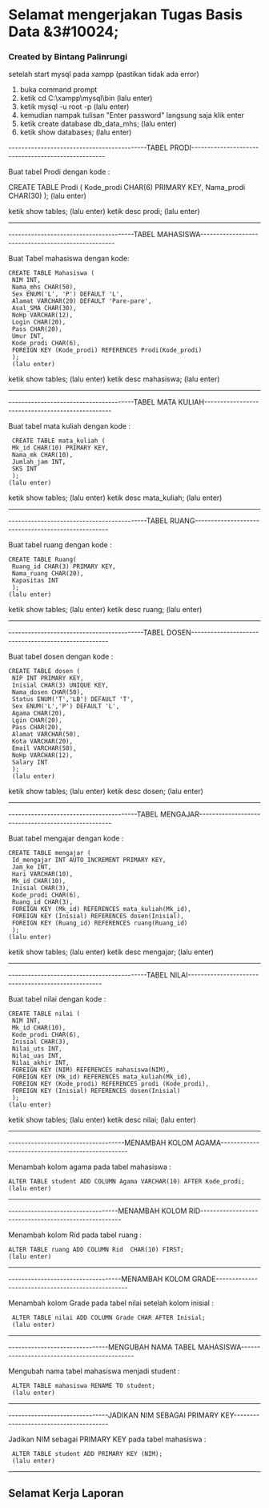 # Selamat mengerjakan Tugas Basis Data &3#10024;
### Created by Bintang Palinrungi

setelah start mysql pada xampp (pastikan tidak ada error)
1. buka command prompt
2. ketik    cd C:\xampp\mysql\bin  (lalu enter)
3. ketik    mysql -u root -p       (lalu enter)
4. kemudian nampak tulisan "Enter password" langsung saja klik enter
5. ketik    create database db_data_mhs;  (lalu enter)
6. ketik    show databases;      (lalu enter)

-------------------------------------------TABEL PRODI---------------------------------------------------

Buat tabel Prodi dengan kode :
   
 CREATE TABLE Prodi (
    Kode_prodi CHAR(6) PRIMARY KEY,
    Nama_prodi CHAR(30)
    );
    (lalu enter)

 ketik    show tables;  (lalu enter)
 ketik    desc prodi;   (lalu enter)

---------------------------------------------------------------------------------------------------------

---------------------------------------TABEL MAHASISWA---------------------------------------------------

 Buat Tabel mahasiswa dengan kode:
    
    CREATE TABLE Mahasiswa (
     NIM INT,
     Nama_mhs CHAR(50),
     Sex ENUM('L', 'P') DEFAULT 'L',
     Alamat VARCHAR(20) DEFAULT 'Pare-pare',
     Asal_SMA CHAR(30),
     NoHp VARCHAR(12),
     Login CHAR(20),
     Pass CHAR(20),
     Umur INT,
     Kode_prodi CHAR(6),
     FOREIGN KEY (Kode_prodi) REFERENCES Prodi(Kode_prodi)
     );
     (lalu enter)

 ketik    show tables;      (lalu enter)
 ketik    desc mahasiswa;   (lalu enter)

 --------------------------------------------------------------------------------------------------------

---------------------------------------TABEL MATA KULIAH-------------------------------------------------

 Buat tabel mata kuliah dengan kode :
 
     CREATE TABLE mata_kuliah (
     Mk_id CHAR(10) PRIMARY KEY,
     Nama_mk CHAR(10),
     Jumlah_jam INT,
     SKS INT
     );
    (lalu enter)

 ketik    show tables;         (lalu enter)
 ketik    desc mata_kuliah;    (lalu enter)

---------------------------------------------------------------------------------------------------------

-------------------------------------------TABEL RUANG---------------------------------------------------

Buat tabel ruang dengan kode :
    
    CREATE TABLE Ruang(
     Ruang_id CHAR(3) PRIMARY KEY,
     Nama_ruang CHAR(20),
     Kapasitas INT
     );
    (lalu enter)

 ketik    show tables;     (lalu enter)
 ketik    desc ruang;      (lalu enter)

---------------------------------------------------------------------------------------------------------

------------------------------------------TABEL DOSEN----------------------------------------------------

Buat tabel dosen dengan kode :

    CREATE TABLE dosen (
     NIP INT PRIMARY KEY,
     Inisial CHAR(3) UNIQUE KEY,
     Nama_dosen CHAR(50),
     Status ENUM('T','LB') DEFAULT 'T',
     Sex ENUM('L','P') DEFAULT 'L',
     Agama CHAR(20),
     Lgin CHAR(20),
     Pass CHAR(20),
     Alamat VARCHAR(50),
     Kota VARCHAR(20),
     Email VARCHAR(50),
     NoHp VARCHAR(12),
     Salary INT
     );
     (lalu enter)

 ketik    show tables;     (lalu enter)
 ketik    desc dosen;      (lalu enter)

---------------------------------------------------------------------------------------------------------

----------------------------------------TABEL MENGAJAR---------------------------------------------------

Buat tabel mengajar dengan kode :
    
    CREATE TABLE mengajar (
     Id_mengajar INT AUTO_INCREMENT PRIMARY KEY,
     Jam_ke INT,
     Hari VARCHAR(10),
     Mk_id CHAR(10),
     Inisial CHAR(3),
     Kode_prodi CHAR(6),
     Ruang_id CHAR(3),
     FOREIGN KEY (Mk_id) REFERENCES mata_kuliah(Mk_id),
     FOREIGN KEY (Inisial) REFERENCES dosen(Inisial),
     FOREIGN KEY (Ruang_id) REFERENCES ruang(Ruang_id)
     );
    (lalu enter) 

 ketik    show tables;        (lalu enter)
 ketik    desc mengajar;      (lalu enter)

---------------------------------------------------------------------------------------------------------

-------------------------------------------TABEL NILAI---------------------------------------------------

Buat tabel nilai dengan kode :

    CREATE TABLE nilai (
     NIM INT,
     Mk_id CHAR(10),
     Kode_prodi CHAR(6),
     Inisial CHAR(3),
     Nilai_uts INT,
     Nilai_uas INT,
     Nilai_akhir INT,
     FOREIGN KEY (NIM) REFERENCES mahasiswa(NIM),
     FOREIGN KEY (Mk_id) REFERENCES mata_kuliah(Mk_id),
     FOREIGN KEY (Kode_prodi) REFERENCES prodi (Kode_prodi),
     FOREIGN KEY (Inisial) REFERENCES dosen(Inisial)
     );
    (lalu enter)
 ketik    show tables;        (lalu enter)
 ketik    desc nilai;         (lalu enter)

---------------------------------------------------------------------------------------------------------

------------------------------------MENAMBAH KOLOM AGAMA-------------------------------------------------

Menambah kolom agama pada tabel mahasiswa :
   
    ALTER TABLE student ADD COLUMN Agama VARCHAR(10) AFTER Kode_prodi;  
    (lalu enter)

---------------------------------------------------------------------------------------------------------

----------------------------------MENAMBAH KOLOM RID-----------------------------------------------------

Menambah kolom Rid pada tabel ruang :

    ALTER TABLE ruang ADD COLUMN Rid  CHAR(10) FIRST;     
    (lalu enter)

--------------------------------------------------------------------------------------------------------    
-----------------------------------MENAMBAH KOLOM GRADE--------------------------------------------------

Menambah kolom Grade pada tabel nilai setelah kolom inisial :

     ALTER TABLE nilai ADD COLUMN Grade CHAR AFTER Inisial;  
     (lalu enter)

--------------------------------------------------------------------------------------------------------

-------------------------------MENGUBAH NAMA TABEL MAHASISWA---------------------------------------------

Mengubah nama tabel mahasiswa menjadi student :
    
     ALTER TABLE mahasiswa RENAME TO student;
     (lalu enter)

 -------------------------------------------------------------------------------------------------------

 -------------------------------JADIKAN NIM SEBAGAI PRIMARY KEY---------------------------------------   

 Jadikan NIM sebagai PRIMARY KEY pada tabel mahasiswa :

     ALTER TABLE student ADD PRIMARY KEY (NIM);
     (lalu enter)

---------------------------------------------------------------------------------------------------------
## Selamat Kerja Laporan 
